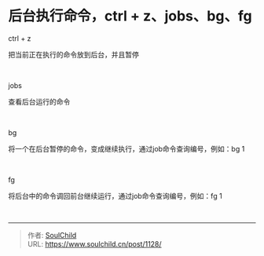 # 后台执行命令，ctrl + z、jobs、bg、fg

<!--more-->
ctrl + z

把当前正在执行的命令放到后台，并且暂停

&nbsp;

jobs

查看后台运行的命令

&nbsp;

bg

将一个在后台暂停的命令，变成继续执行，通过job命令查询编号，例如：bg 1

&nbsp;

fg

将后台中的命令调回前台继续运行，通过job命令查询编号，例如：fg 1

&nbsp;


---

> 作者: [SoulChild](https://www.soulchild.cn)  
> URL: https://www.soulchild.cn/post/1128/  

